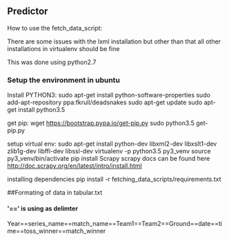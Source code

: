 ## Predictor


How to use the fetch_data_script:

There are some issues with the lxml installation but other than that all other installations in virtualenv should be fine

This was done using python2.7

### Setup the environment in ubuntu

Install PYTHON3:
sudo apt-get install python-software-properties
sudo add-apt-repository ppa:fkrull/deadsnakes
sudo apt-get update
sudo apt-get install python3.5

get pip:
wget https://bootstrap.pypa.io/get-pip.py
sudo python3.5 get-pip.py

setup virtual env:
sudo apt-get install python-dev libxml2-dev libxslt1-dev zlib1g-dev libffi-dev libssl-dev
virtualenv -p python3.5 py3_venv
source py3_venv/bin/activate
pip install Scrapy
scrapy docs can be found here
http://doc.scrapy.org/en/latest/intro/install.html

installing dependencies
pip install -r fetching_data_scripts/requirements.txt

##Formating of data in tabular.txt
#### '==' is using as delimter
Year==series_name==match_name==Team1==Team2==Ground==date==time==toss_winner==match_winner
